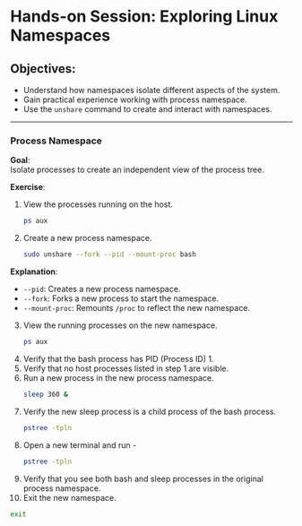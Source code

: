 # Hands-on Session: Exploring Linux Namespaces

## Objectives:
- Understand how namespaces isolate different aspects of the system.
- Gain practical experience working with process namespace.
- Use the `unshare` command to create and interact with namespaces.

---

### Process Namespace

**Goal**:  
Isolate processes to create an independent view of the process tree.

**Exercise**:
1. View the processes running on the host.
   ```bash
   ps aux
   ```
2. Create a new process namespace.
   ```bash
   sudo unshare --fork --pid --mount-proc bash
   ```
**Explanation**:
- `--pid`: Creates a new process namespace.
- `--fork`: Forks a new process to start the namespace.
- `--mount-proc`: Remounts `/proc` to reflect the new namespace.
3. View the running processes on the new namespace.
   ```bash
   ps aux
   ```
4. Verify that the bash process has PID (Process ID) 1.
5. Verify that no host processes listed in step 1 are visible.
6. Run a new process in the new process namespace.
   ```bash
   sleep 360 &
   ```
7. Verify the new sleep process is a child process of the bash process.
   ```bash
   pstree -tpln
   ```
8. Open a new terminal and run -
   ```bash
   pstree -tpln
   ```
9. Verify that you see both bash and sleep processes in the original process namespace.
10. Exit the new namespace.
   ```bash
   exit
   ```
